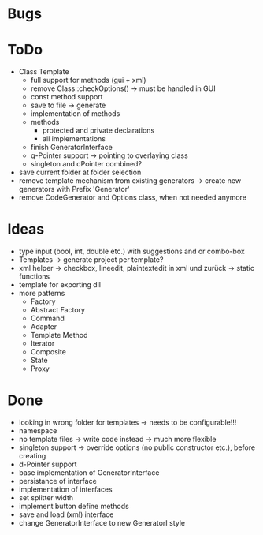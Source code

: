 ﻿# Bugs

# ToDo
* Class Template
  * full support for methods (gui + xml)
  * remove Class::checkOptions() -> must be handled in GUI
  * const method support
  * save to file -> generate
  * implementation of  methods
  * methods
    * protected and private declarations
    * all implementations
  * finish GeneratorInterface
  * q-Pointer support -> pointing to overlaying class
  * singleton and dPointer combined?
* save current folder at folder selection
* remove template mechanism from existing generators -> create new generators with Prefix 'Generator'
* remove CodeGenerator and Options class, when not needed anymore

# Ideas
* type input (bool, int, double etc.) with suggestions and or combo-box
* Templates -> generate project per template?
* xml helper -> checkbox, lineedit, plaintextedit in xml und zurück -> static functions
* template for exporting dll
* more patterns
  * Factory
  * Abstract Factory
  * Command
  * Adapter
  * Template Method
  * Iterator
  * Composite
  * State
  * Proxy

# Done
* looking in wrong folder for templates -> needs to be configurable!!!
* namespace
* no template files -> write code instead -> much more flexible
* singleton support -> override options (no public constructor etc.), before creating
* d-Pointer support
* base implementation of GeneratorInterface
* persistance of interface
* implementation of interfaces
* set splitter width
* implement button define methods
* save and load (xml) interface
* change GeneratorInterface to new GeneratorI style
